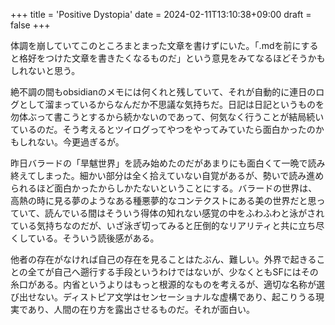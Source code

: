 +++
title = 'Positive Dystopia'
date = 2024-02-11T13:10:38+09:00
draft = false
+++

体調を崩していてこのところまとまった文章を書けずにいた。「.mdを前にすると格好をつけた文章を書きたくなるものだ」という意見をみてなるほどそうかもしれないと思う。

絶不調の間もobsidianのメモには何くれと残していて、それが自動的に連日のログとして溜まっているからなんだか不思議な気持ちだ。日記は日記というものを勿体ぶって書こうとするから続かないのであって、何気なく行うことが結局続いているのだ。そう考えるとツイログってやつをやってみていたら面白かったのかもしれない。今更過ぎるが。

昨日バラードの「旱魃世界」を読み始めたのだがあまりにも面白くて一晩で読み終えてしまった。細かい部分は全く拾えていない自覚があるが、勢いで読み進められるほど面白かったからしかたないということにする。バラードの世界は、高熱の時に見る夢のようなある種悪夢的なコンテクストにある美の世界だと思っていて、読んでいる間はそういう得体の知れない感覚の中をふわふわと泳がされている気持ちなのだが、いざ泳ぎ切ってみると圧倒的なリアリティと共に立ち尽くしている。そういう読後感がある。

他者の存在がなければ自己の存在を見ることはたぶん、難しい。外界で起きることの全てが自己へ遡行する手段というわけではないが、少なくともSFにはその糸口がある。内省というよりはもっと根源的なものを考えるが、適切な名称が選び出せない。ディストピア文学はセンセーショナルな虚構であり、起こりうる現実であり、人間の在り方を露出させるものだ。それが面白い。
